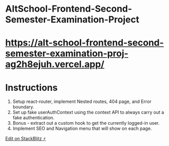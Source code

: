 # AltSchool-Frontend-Second-Semester-Examination-Project

# https://alt-school-frontend-second-semester-examination-proj-ag2h8ejuh.vercel.app/

# Instructions

<ol className="flex-items">
  <li>
  Setup react-router, implement Nested routes, 404 page, and Error
  boundary.
  </li>
  <li>
  Set up fake userAuthContext using the context API to always carry
  out a fake authentication.
  </li>
  <li>
  Bonus - extract out a custom hook to get the currently logged-in
  user.
  </li>
  <li>
  Implement SEO and Navigation menu that will show on each page.
  </li>
</ol>

[Edit on StackBlitz ⚡️](https://stackblitz.com/edit/react-ubql3p)
